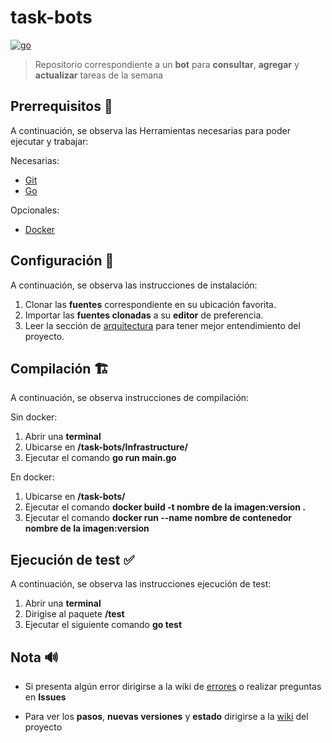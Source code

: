 # task-bots

[![go](https://img.shields.io/badge/go-v1.21.X-cyan.svg)](https://golang.org/)

> Repositorio correspondiente a un **bot** para **consultar**, **agregar** y **actualizar** tareas de la semana 

## Prerrequisitos :hammer:

A continuación, se observa las Herramientas necesarias para poder ejecutar y trabajar:

Necesarias:

* [Git](http://git-scm.com/)
* [Go](https://golang.org/)

Opcionales:

* [Docker](https://www.docker.com/)

## Configuración :wrench:

A continuación, se observa las instrucciones de instalación:

1. Clonar las **fuentes** correspondiente en su ubicación favorita.
2. Importar las **fuentes clonadas** a su **editor** de preferencia.
3. Leer la sección de [arquitectura](https://github.com/IngeCamiloAriza/task-bots/wiki/Arquitectura) para tener mejor entendimiento del proyecto. 

## Compilación :building_construction:

A continuación, se observa instrucciones de compilación:

Sin docker:

1. Abrir una **terminal**
2. Ubicarse en **/task-bots/Infrastructure/** 
3. Ejecutar el comando **go run main.go**

En docker:

1. Ubicarse en **/task-bots/**
2. Ejecutar el comando **docker build -t nombre de la imagen:version .**
3. Ejecutar el comando **docker run --name nombre de contenedor nombre de la imagen:version**

## Ejecución de test :white_check_mark:

A continuación, se observa las instrucciones ejecución de test:

1. Abrir una **terminal**
2. Dirigise al paquete **/test**
3. Ejecutar el siguiente comando **go test**

## Nota :loud_sound:

* Si presenta algún error dirigirse a la wiki de [errores](https://github.com/IngeCamiloAriza/task-bots/wiki/Errores-conocidos) o realizar preguntas en **Issues**

* Para ver los **pasos**, **nuevas versiones** y **estado** dirigirse a la [wiki](https://github.com/IngeCamiloAriza/task-bots/wiki) del proyecto 
